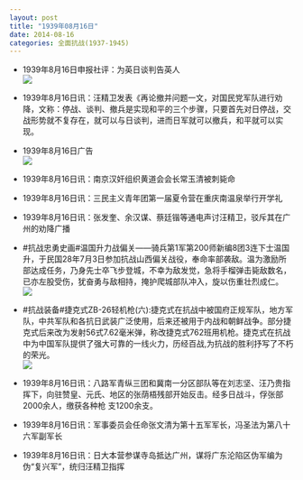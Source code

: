 ```yaml
---
layout: post
title: "1939年08月16日"
date: 2014-08-16
categories: 全面抗战(1937-1945)
---
```


<meta name="referrer" content="no-referrer" />

- 1939年8月16日申报社评：为英日谈判告英人 <br/><img src="https://ww3.sinaimg.cn/large/aca367d8jw1ejesu18gb6j20t30y2e32.jpg" />

- 1939年8月16日讯：汪精卫发表《再论撤并问题一文，对国民党军队进行劝降，文称：停战、谈判、撤兵是实现和平的三个步骤，只要首先对日停战，交战形势就不复存在，就可以与日谈判，进而日军就可以撤兵，和平就可以实现。 

- 1939年8月16日广告 <br/><img src="https://ww4.sinaimg.cn/large/aca367d8jw1ejer3g644nj20da0h3ju6.jpg" />

- 1939年8月16日讯：南京汉奸组织黄道会会长常玉清被刺毙命 

- 1939年8月16日讯：三民主义青年团第一届夏令营在重庆南温泉举行开学礼 

- 1939年8月16日讯：张发奎、余汉谋、蔡廷锴等通电声讨汪精卫，驳斥其在广州的劝降广播 

- #抗战忠勇史画#温国升力战偏关——骑兵第1军第200师新编8团3连下士温国升，于民国28年7月3日参加抗战山西偏关战役，奉命率部袭敌。温为激励所部达成任务，乃身先士卒飞步登城，不幸为敌发觉，急将手榴弹击毙敌数名，已亦左股受伤，犹奋勇与敌相持，掩护爬城部队冲入，旋以伤重壮烈成仁。 <br/><img src="https://ww1.sinaimg.cn/large/aca367d8jw1ejeamr33prj20cd1c60yx.jpg" />

- #抗战装备#捷克式ZB-26轻机枪(六):捷克式在抗战中被国府正规军队，地方军队，中共军队和各抗日武装广泛使用，后来还被用于内战和朝鲜战争。部分捷克式后来改为发射56式7.62毫米弹，称改捷克式762班用机枪。捷克式在抗战中为中国军队提供了强大可靠的一线火力，历经百战,为抗战的胜利抒写了不朽的荣光。 <br/><img src="https://ww3.sinaimg.cn/large/aca367d8jw1eje8wewfz1j20ds11t0zo.jpg" />

- 1939年8月16日讯：八路军青纵三团和冀南一分区部队等在刘志坚、汪乃贵指挥下，向驻赞皇、元氏、地区的张荫梧残部开始反击。经多日战斗，俘张部2000余人，缴获各种枪 支1200余支。 

- 1939年8月16日讯：军事委员会任命张文清为第十五军军长，冯圣法为第八十六军副军长 

- 1939年8月16日讯：日大本营参谋寺岛抵达广州，谋将广东沦陷区伪军编为伪“复兴军”，统归汪精卫指挥 

